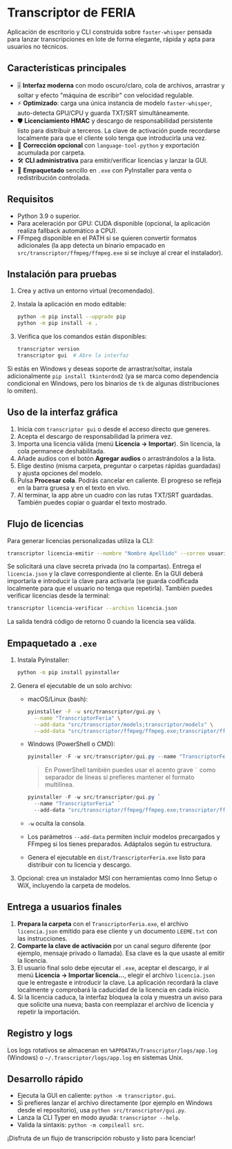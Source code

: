 # Transcriptor de FERIA

Aplicación de escritorio y CLI construida sobre `faster-whisper` pensada para lanzar transcripciones en lote de forma elegante, rápida y apta para usuarios no técnicos.

## Características principales

- 🎚️ **Interfaz moderna** con modo oscuro/claro, cola de archivos, arrastrar y soltar y efecto "máquina de escribir" con velocidad regulable.
- ⚡ **Optimizado**: carga una única instancia de modelo `faster-whisper`, auto-detecta GPU/CPU y guarda TXT/SRT simultáneamente.
- 🛡️ **Licenciamiento HMAC** y descargo de responsabilidad persistente listo para distribuir a terceros. La clave de activación puede recordarse localmente para que el cliente solo tenga que introducirla una vez.
- 📝 **Corrección opcional** con `language-tool-python` y exportación acumulada por carpeta.
- 🛠️ **CLI administrativa** para emitir/verificar licencias y lanzar la GUI.
- 💼 **Empaquetado** sencillo en `.exe` con PyInstaller para venta o redistribución controlada.

## Requisitos

- Python 3.9 o superior.
- Para aceleración por GPU: CUDA disponible (opcional, la aplicación realiza fallback automático a CPU).
- FFmpeg disponible en el PATH si se quieren convertir formatos adicionales (la app detecta un binario empacado en `src/transcriptor/ffmpeg/ffmpeg.exe` si se incluye al crear el instalador).

## Instalación para pruebas

1. Crea y activa un entorno virtual (recomendado).
2. Instala la aplicación en modo editable:

   ```bash
   python -m pip install --upgrade pip
   python -m pip install -e .
   ```

3. Verifica que los comandos están disponibles:

   ```bash
   transcriptor version
   transcriptor gui  # Abre la interfaz
   ```

Si estás en Windows y deseas soporte de arrastrar/soltar, instala adicionalmente `pip install tkinterdnd2` (ya se marca como dependencia condicional en Windows, pero los binarios de `tk` de algunas distribuciones lo omiten).

## Uso de la interfaz gráfica

1. Inicia con `transcriptor gui` o desde el acceso directo que generes.
2. Acepta el descargo de responsabilidad la primera vez.
3. Importa una licencia válida (menú **Licencia → Importar**). Sin licencia, la cola permanece deshabilitada.
4. Añade audios con el botón **Agregar audios** o arrastrándolos a la lista.
5. Elige destino (misma carpeta, preguntar o carpetas rápidas guardadas) y ajusta opciones del modelo.
6. Pulsa **Procesar cola**. Podrás cancelar en caliente. El progreso se refleja en la barra gruesa y en el texto en vivo.
7. Al terminar, la app abre un cuadro con las rutas TXT/SRT guardadas. También puedes copiar o guardar el texto mostrado.

## Flujo de licencias

Para generar licencias personalizadas utiliza la CLI:

```bash
transcriptor licencia-emitir --nombre "Nombre Apellido" --correo usuario@example.com --dias 30 --nota "Curso ABC" --salida licencia.json
```

Se solicitará una clave secreta privada (no la compartas). Entrega el `licencia.json` y la clave correspondiente al cliente. En la GUI deberá importarla e introducir la clave para activarla (se guarda codificada localmente para que el usuario no tenga que repetirla). También puedes verificar licencias desde la terminal:

```bash
transcriptor licencia-verificar --archivo licencia.json
```

La salida tendrá código de retorno 0 cuando la licencia sea válida.

## Empaquetado a `.exe`

1. Instala PyInstaller:

   ```bash
   python -m pip install pyinstaller
   ```

2. Genera el ejecutable de un solo archivo:

   - macOS/Linux (bash):

     ```bash
     pyinstaller -F -w src/transcriptor/gui.py \
       --name "TranscriptorFeria" \
       --add-data "src/transcriptor/models;transcriptor/models" \
       --add-data "src/transcriptor/ffmpeg/ffmpeg.exe;transcriptor/ffmpeg"
     ```

   - Windows (PowerShell o CMD):

     ```powershell
     pyinstaller -F -w src/transcriptor/gui.py --name "TranscriptorFeria" --add-data "src/transcriptor/models;transcriptor/models" --add-data "src/transcriptor/ffmpeg/ffmpeg.exe;transcriptor/ffmpeg"
     ```

     > En PowerShell también puedes usar el acento grave `` ` `` como separador de líneas si prefieres mantener el formato multilínea.

     ```powershell
     pyinstaller -F -w src/transcriptor/gui.py `
       --name "TranscriptorFeria" `
       --add-data "src/transcriptor/ffmpeg/ffmpeg.exe;transcriptor/ffmpeg"
     ```

   - `-w` oculta la consola.
   - Los parámetros `--add-data` permiten incluir modelos precargados y FFmpeg si los tienes preparados. Adáptalos según tu estructura.
   - Genera el ejecutable en `dist/TranscriptorFeria.exe` listo para distribuir con tu licencia y descargo.

3. Opcional: crea un instalador MSI con herramientas como Inno Setup o WiX, incluyendo la carpeta de modelos.

## Entrega a usuarios finales

1. **Prepara la carpeta** con el `TranscriptorFeria.exe`, el archivo `licencia.json` emitido para ese cliente y un documento `LEEME.txt` con las instrucciones.
2. **Comparte la clave de activación** por un canal seguro diferente (por ejemplo, mensaje privado o llamada). Esa clave es la que usaste al emitir la licencia.
3. El usuario final solo debe ejecutar el `.exe`, aceptar el descargo, ir al menú **Licencia → Importar licencia…**, elegir el archivo `licencia.json` que le entregaste e introducir la clave. La aplicación recordará la clave localmente y comprobará la caducidad de la licencia en cada inicio.
4. Si la licencia caduca, la interfaz bloquea la cola y muestra un aviso para que solicite una nueva; basta con reemplazar el archivo de licencia y repetir la importación.

## Registro y logs

Los logs rotativos se almacenan en `%APPDATA%/Transcriptor/logs/app.log` (Windows) o `~/.Transcriptor/logs/app.log` en sistemas Unix.

## Desarrollo rápido

- Ejecuta la GUI en caliente: `python -m transcriptor.gui`.
- Si prefieres lanzar el archivo directamente (por ejemplo en Windows desde el repositorio), usa `python src/transcriptor/gui.py`.
- Lanza la CLI Typer en modo ayuda: `transcriptor --help`.
- Valida la sintaxis: `python -m compileall src`.

¡Disfruta de un flujo de transcripción robusto y listo para licenciar!
